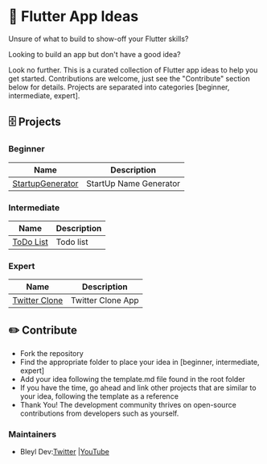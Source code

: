 # 📱 Flutter App Ideas

Unsure of what to build to show-off your Flutter skills?

Looking to build an app but don't have a good idea?

Look no further.  This is a curated collection of Flutter app ideas to help you get started.  Contributions are welcome, just see the "Contribute" section below for details.  Projects are separated into categories [beginner, intermediate, expert].

## 🗄 Projects

### Beginner

| Name | Description |
| - | - |
| [StartupGenerator](./Ideas/1\)Beginner/StartUpGenerator.md) | StartUp Name Generator |

### Intermediate

| Name | Description |
| - | - |
| [ToDo List](./Ideas/2\)Intermediate/TodoList.md) | Todo list |

### Expert

| Name | Description |
| - | - |
| [Twitter Clone](./Ideas/3\)Expert/TwitterClone.md) | Twitter Clone App |

## ✏️ Contribute

- Fork the repository
- Find the appropriate folder to place your idea in [beginner, intermediate, expert]
- Add your idea following the template.md file found in the root folder
- If you have the time, go ahead and link other projects that are similar to your idea, following the template as a reference
- Thank You! The development community thrives on open-source contributions from developers such as yourself.

### Maintainers

- Bleyl Dev:[Twitter](https://www.twitter.com/BleylDev) |[YouTube](https://www.youtube.com/c/bleyldev)

